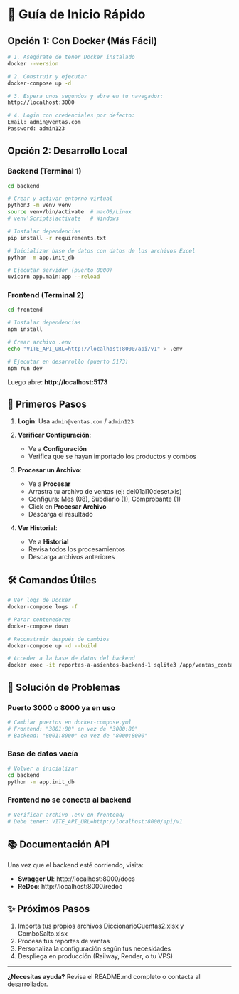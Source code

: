 # 🚀 Guía de Inicio Rápido

## Opción 1: Con Docker (Más Fácil)

```bash
# 1. Asegúrate de tener Docker instalado
docker --version

# 2. Construir y ejecutar
docker-compose up -d

# 3. Espera unos segundos y abre en tu navegador:
http://localhost:3000

# 4. Login con credenciales por defecto:
Email: admin@ventas.com
Password: admin123
```

## Opción 2: Desarrollo Local

### Backend (Terminal 1)

```bash
cd backend

# Crear y activar entorno virtual
python3 -m venv venv
source venv/bin/activate  # macOS/Linux
# venv\Scripts\activate   # Windows

# Instalar dependencias
pip install -r requirements.txt

# Inicializar base de datos con datos de los archivos Excel
python -m app.init_db

# Ejecutar servidor (puerto 8000)
uvicorn app.main:app --reload
```

### Frontend (Terminal 2)

```bash
cd frontend

# Instalar dependencias
npm install

# Crear archivo .env
echo "VITE_API_URL=http://localhost:8000/api/v1" > .env

# Ejecutar en desarrollo (puerto 5173)
npm run dev
```

Luego abre: **http://localhost:5173**

## 📝 Primeros Pasos

1. **Login**: Usa `admin@ventas.com` / `admin123`

2. **Verificar Configuración**:
   - Ve a **Configuración**
   - Verifica que se hayan importado los productos y combos

3. **Procesar un Archivo**:
   - Ve a **Procesar**
   - Arrastra tu archivo de ventas (ej: del01al10deset.xls)
   - Configura: Mes (08), Subdiario (1), Comprobante (1)
   - Click en **Procesar Archivo**
   - Descarga el resultado

4. **Ver Historial**:
   - Ve a **Historial**
   - Revisa todos los procesamientos
   - Descarga archivos anteriores

## 🛠️ Comandos Útiles

```bash
# Ver logs de Docker
docker-compose logs -f

# Parar contenedores
docker-compose down

# Reconstruir después de cambios
docker-compose up -d --build

# Acceder a la base de datos del backend
docker exec -it reportes-a-asientos-backend-1 sqlite3 /app/ventas_contables.db
```

## 🔧 Solución de Problemas

### Puerto 3000 o 8000 ya en uso
```bash
# Cambiar puertos en docker-compose.yml
# Frontend: "3001:80" en vez de "3000:80"
# Backend: "8001:8000" en vez de "8000:8000"
```

### Base de datos vacía
```bash
# Volver a inicializar
cd backend
python -m app.init_db
```

### Frontend no se conecta al backend
```bash
# Verificar archivo .env en frontend/
# Debe tener: VITE_API_URL=http://localhost:8000/api/v1
```

## 📚 Documentación API

Una vez que el backend esté corriendo, visita:
- **Swagger UI**: http://localhost:8000/docs
- **ReDoc**: http://localhost:8000/redoc

## ✨ Próximos Pasos

1. Importa tus propios archivos DiccionarioCuentas2.xlsx y ComboSalto.xlsx
2. Procesa tus reportes de ventas
3. Personaliza la configuración según tus necesidades
4. Despliega en producción (Railway, Render, o tu VPS)

---

**¿Necesitas ayuda?** Revisa el README.md completo o contacta al desarrollador.
